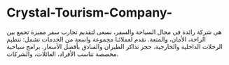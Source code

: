 # Crystal-Tourism-Company-
هي شركة رائدة في مجال السياحة والسفر، نسعى لتقديم تجارب سفر مميزة تجمع بين الراحة، الأمان، والمتعة. نقدم لعملائنا مجموعة واسعة من الخدمات تشمل:  تنظيم الرحلات الداخلية والخارجية.  حجز تذاكر الطيران والفنادق بأفضل الأسعار.  برامج سياحية مخصصة تناسب الأفراد، العائلات، والشركات.
